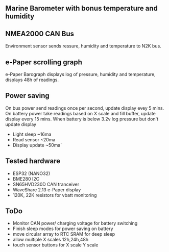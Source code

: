 ## Marine Barometer with bonus temperature and humidity
## NMEA2000 CAN Bus

Environment sensor sends ressure, humidity and temperature to N2K bus.
## e-Paper scrolling graph
e-Paper Barograph displays log of pressure, humidity and temperature, displays 48h of readings.

## Power saving
On bus power send readings once per second, update display evey 5 mins.
On battery power take readings based on X scale and fill buffer, update display every 15 mins. 
When battery is below 3.2v log pressure but don't update display

- Light sleep ~16ma
- Read sensor ~20ma
- Display update ~50ma`

## Tested hardware
* ESP32 (NANO32)
* BME280 I2C
* SN65HVD230D CAN tranceiver
* WaveShare 2.13 e-Paper display
* 120K, 22K resistors for vbatt monitoring

## ToDo
* Monitor CAN power/ charging voltage for battery switching
* Finish sleep modes for power saving on battery
* move circular array to RTC SRAM for deep sleep
* allow multiple X scales 12h,24h,48h
* touch sensor buttons for X scale Y scale
